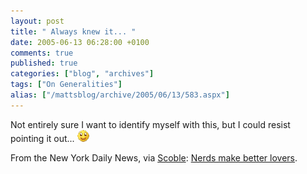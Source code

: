 ```yaml
---
layout: post
title: " Always knew it... "
date: 2005-06-13 06:28:00 +0100
comments: true
published: true
categories: ["blog", "archives"]
tags: ["On Generalities"]
alias: ["/mattsblog/archive/2005/06/13/583.aspx"]
---
```

<!-- more -->

<P>Not entirely sure I want to identify myself with this, but I could resist pointing it out... <IMG alt=":)" class="emoticon" src="/images/emotions/emotion-1.gif" border=0></P>
 <P>From the New York Daily News, via <A href="http://radio.weblogs.com/0001011/2005/06/11.html#a10346">Scoble</A>: <A href="http://www.nydailynews.com/front/story/317296p-271224c.html">Nerds make better lovers</A>.</P>
